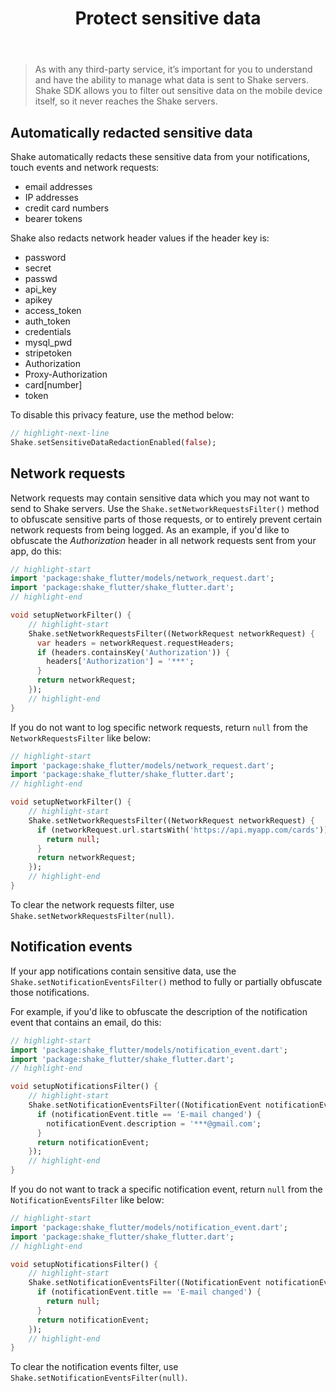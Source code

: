 ﻿---
id: manage-sensitive-data
title: Protect sensitive data
---
>As with any third-party service, it’s important for you to understand and have the ability to manage
what data is sent to Shake servers. Shake SDK allows you to filter out sensitive data on the mobile device itself,
so it never reaches the Shake servers.


## Automatically redacted sensitive data

Shake automatically redacts these sensitive data from your notifications, touch events and network requests:
* email addresses
* IP addresses
* credit card numbers
* bearer tokens

Shake also redacts network header values if the header key is:
* password 
* secret
* passwd
* api_key 
* apikey
* access_token
* auth_token
* credentials
* mysql_pwd
* stripetoken
* Authorization
* Proxy-Authorization
* card[number]
* token

To disable this privacy feature, use the method below:

```dart title="main.dart"
// highlight-next-line
Shake.setSensitiveDataRedactionEnabled(false);
```


## Network requests

Network requests may contain sensitive data which you may not want to send to Shake servers.
Use the `Shake.setNetworkRequestsFilter()` method to obfuscate sensitive parts of those requests,
or to entirely prevent certain network requests from being logged.
As an example, if you'd like to obfuscate the *Authorization* header in all network requests sent from your app, do this:

```dart title="main.dart"
// highlight-start
import 'package:shake_flutter/models/network_request.dart';
import 'package:shake_flutter/shake_flutter.dart';
// highlight-end

void setupNetworkFilter() {
    // highlight-start
    Shake.setNetworkRequestsFilter((NetworkRequest networkRequest) {
      var headers = networkRequest.requestHeaders;
      if (headers.containsKey('Authorization')) {
        headers['Authorization'] = '***';
      }
      return networkRequest;
    });
    // highlight-end
}
```

If you do not want to log specific network requests, return `null` from the `NetworkRequestsFilter` like below:

```dart title="main.dart"
// highlight-start
import 'package:shake_flutter/models/network_request.dart';
import 'package:shake_flutter/shake_flutter.dart';
// highlight-end

void setupNetworkFilter() {
    // highlight-start
    Shake.setNetworkRequestsFilter((NetworkRequest networkRequest) {
      if (networkRequest.url.startsWith('https://api.myapp.com/cards')) {
        return null;
      }
      return networkRequest;
    });
    // highlight-end
}
```

To clear the network requests filter, use `Shake.setNetworkRequestsFilter(null)`.


## Notification events

If your app notifications contain sensitive data, use the `Shake.setNotificationEventsFilter()`
method to fully or partially obfuscate those notifications.

For example, if you'd like to obfuscate the description of the notification event that contains an email, do this:

```dart title="main.dart"
// highlight-start
import 'package:shake_flutter/models/notification_event.dart';
import 'package:shake_flutter/shake_flutter.dart';
// highlight-end

void setupNotificationsFilter() {
    // highlight-start
    Shake.setNotificationEventsFilter((NotificationEvent notificationEvent) {
      if (notificationEvent.title == 'E-mail changed') {
        notificationEvent.description = '***@gmail.com';
      }
      return notificationEvent;
    });
    // highlight-end
}
```

If you do not want to track a specific notification event, return `null` from the `NotificationEventsFilter` like below:

```dart title="main.dart"
// highlight-start
import 'package:shake_flutter/models/notification_event.dart';
import 'package:shake_flutter/shake_flutter.dart';
// highlight-end

void setupNotificationsFilter() {
    // highlight-start
    Shake.setNotificationEventsFilter((NotificationEvent notificationEvent) {
      if (notificationEvent.title == 'E-mail changed') {
        return null;
      }
      return notificationEvent;
    });
    // highlight-end
}
```

To clear the notification events filter, use `Shake.setNotificationEventsFilter(null)`.